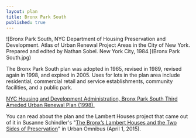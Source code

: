 ```yaml
---
layout: plan
title: Bronx Park South
published: true
---
```


<!---![Bronx Park South, NYC Department of Housing Preservation and Development. Community Development Progress Report: 1968. Prepared and edited by Nathan Sobel. New York City, 1968.](Bronx Park 1968.png)-->
![Bronx Park South, NYC Department of Housing Preservation and Development. Atlas of Urban Renewal Project Areas in the City of New York. Prepared and edited by Nathan Sobel. New York City, 1984.](Bronx Park South.jpg)

The Bronx Park South plan was adopted in 1965, revised in 1989, revised again in 1998, and expired in 2005. Uses for lots in the plan area include residential, commercial retail and service establishments, community facilities, and a public park.

[NYC Housing and Development Administration, Bronx Park South Third Ameded Urban Renewal Plan (1998).](https://www.nyc.gov/assets/hpd/downloads/pdfs/services/bronx-park-south-third-amended-urp.pdf)

You can read about the plan and the Lambert Houses project that came out of it in Susanne Schindler's "[The Bronx’s Lambert Houses and the Two Sides of Preservation](http://urbanomnibus.net/2015/04/the-bronxs-lambert-houses-and-the-two-sides-of-preservation/)" in Urban Omnibus (April 1, 2015). 
